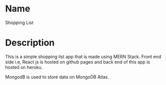 # Name

Shopping List

# Description

This is a simple shopping list app that is made using MERN Stack.
Front end side i.e, React js is hosted on github pages and back end of this app is hosted on heroku.

MongodB is used to store data on MongoDB Atlas.
